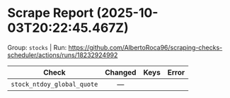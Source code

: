 # Scrape Report (2025-10-03T20:22:45.467Z)

Group: `stocks`  |  Run: https://github.com/AlbertoRoca96/scraping-checks-scheduler/actions/runs/18232924992

| Check | Changed | Keys | Error |
|---|:---:|:--|:--|
| `stock_ntdoy_global_quote` | — |  |  |
